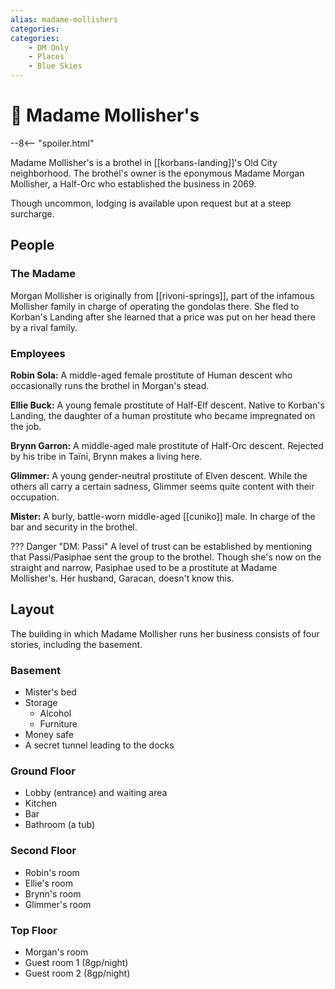 ```yaml
---
alias: madame-mollishers
categories:
categories:
    - DM Only
    - Places
    - Blue Skies
---
```


# 🔐 Madame Mollisher's

--8<-- "spoiler.html"

Madame Mollisher's is a brothel in [[korbans-landing]]'s Old City neighborhood. The brothel's owner is the eponymous Madame Morgan Mollisher, a Half-Orc who established the business in 2069.

Though uncommon, lodging is available upon request but at a steep surcharge.

## People

### The Madame

Morgan Mollisher is originally from [[rivoni-springs]], part of the infamous Mollisher family in charge of operating the gondolas there. She fled to Korban's Landing after she learned that a price was put on her head there by a rival family.

### Employees

**Robin Sola:** A middle-aged female prostitute of Human descent who occasionally runs the brothel in Morgan's stead.

**Ellie Buck:** A young female prostitute of Half-Elf descent. Native to Korban's Landing, the daughter of a human prostitute who became impregnated on the job.

**Brynn Garron:** A middle-aged male prostitute of Half-Orc descent. Rejected by his tribe in Taïni, Brynn makes a living here.

**Glimmer:** A young gender-neutral prostitute of Elven descent. While the others all carry a certain sadness, Glimmer seems quite content with their occupation.

**Mister:** A burly, battle-worn middle-aged [[cuniko]] male. In charge of the bar and security in the brothel.

??? Danger "DM: Passi"
    A level of trust can be established by mentioning that Passi/Pasiphae sent the group to the brothel. Though she's now on the straight and narrow, Pasiphae used to be a prostitute at Madame Mollisher's. Her husband, Garacan, doesn't know this.

## Layout

The building in which Madame Mollisher runs her business consists of four stories, including the basement.

### Basement

- Mister's bed
- Storage
  - Alcohol
  - Furniture
- Money safe
- A secret tunnel leading to the docks

### Ground Floor

- Lobby (entrance) and waiting area
- Kitchen
- Bar
- Bathroom (a tub)

### Second Floor

- Robin's room
- Ellie's room
- Brynn's room
- Glimmer's room

### Top Floor

- Morgan's room
- Guest room 1 (8gp/night)
- Guest room 2 (8gp/night)
